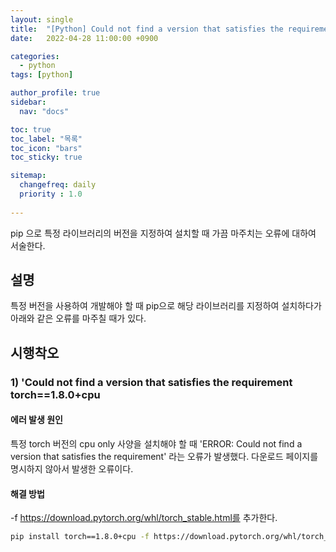 ```yaml
---
layout: single
title:  "[Python] Could not find a version that satisfies the requirement 해결"
date:   2022-04-28 11:00:00 +0900

categories:
  - python
tags: [python]

author_profile: true
sidebar:
  nav: "docs"

toc: true
toc_label: "목록"
toc_icon: "bars"
toc_sticky: true 

sitemap:
  changefreq: daily
  priority : 1.0
  
---
```


pip 으로 특정 라이브러리의 버전을 지정하여 설치할 때 가끔 마주치는 오류에 대하여 서술한다.  
## 설명
특정 버전을 사용하여 개발해야 할 때 pip으로 해당 라이브러리를 지정하여 설치하다가 아래와 같은 오류를 마주칠 때가 있다.   
## 시행착오
### 1) 'Could not find a version that satisfies the requirement torch==1.8.0+cpu
#### 에러 발생 원인
특정 torch 버전의 cpu only 사양을 설치해야 할 때 'ERROR: Could not find a version that satisfies the requirement' 라는 오류가 발생했다. 다운로드 페이지를 명시하지 않아서 발생한 오류이다.    
#### 해결 방법
-f https://download.pytorch.org/whl/torch_stable.html를 추가한다.  
```bash
pip install torch==1.8.0+cpu -f https://download.pytorch.org/whl/torch_stable.html 
```
